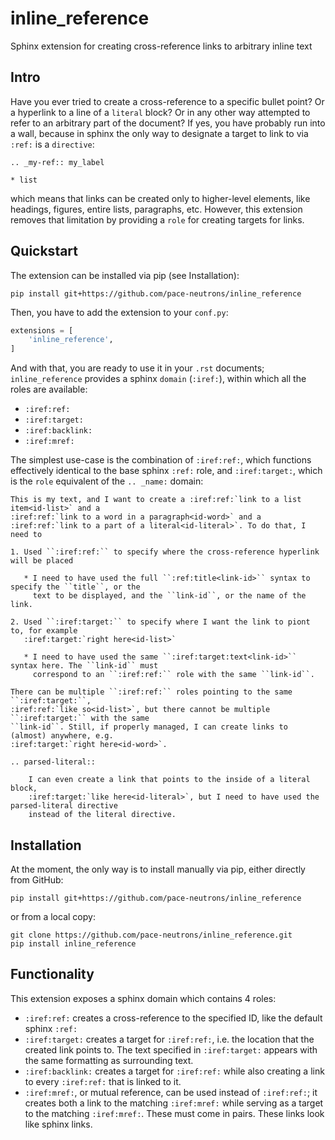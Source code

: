 # inline_reference

Sphinx extension for creating cross-reference links to arbitrary inline text

## Intro

Have you ever tried to create a cross-reference to a specific bullet point? Or a hyperlink to a line 
of a `literal` block? Or in any other way attempted to refer to an arbitrary part of the document? 
If yes, you have probably run into a wall, because in sphinx the only way to designate a target to 
link to via `:ref:` is a `directive`:

```
.. _my-ref:: my_label
   
* list
```

which means that links can be created only to higher-level elements, like headings, figures, entire 
lists, paragraphs, etc. However, this extension removes that limitation by providing a `role` for 
creating targets for links.

## Quickstart

The extension can be installed via pip (see Installation):

```
pip install git+https://github.com/pace-neutrons/inline_reference
```

Then, you have to add the extension to your `conf.py`:

```python
extensions = [
    'inline_reference',
]
```

And with that, you are ready to use it in your `.rst` documents; `inline_reference` provides a 
sphinx `domain` (`:iref:`), within which all the roles are available:

- `:iref:ref:`
- `:iref:target:`
- `:iref:backlink:`
- `:iref:mref:`

The simplest use-case is the combination of `:iref:ref:`, which functions effectively identical to 
the base sphinx `:ref:` role, and `:iref:target:`, which is the `role` equivalent of the `.. _name:`
domain:

```
This is my text, and I want to create a :iref:ref:`link to a list item<id-list>` and a 
:iref:ref:`link to a word in a paragraph<id-word>` and a 
:iref:ref:`link to a part of a literal<id-literal>`. To do that, I need to

1. Used ``:iref:ref:`` to specify where the cross-reference hyperlink will be placed

   * I need to have used the full ``:ref:title<link-id>`` syntax to specify the ``title``, or the 
     text to be displayed, and the ``link-id``, or the name of the link.
     
2. Used ``:iref:target:`` to specify where I want the link to piont to, for example 
   :iref:target:`right here<id-list>`
   
   * I need to have used the same ``:iref:target:text<link-id>`` syntax here. The ``link-id`` must 
     correspond to an ``:iref:ref:`` role with the same ``link-id``.
     
There can be multiple ``:iref:ref:`` roles pointing to the same ``:iref:target:``, 
:iref:ref:`like so<id-list>`, but there cannot be multiple ``:iref:target:`` with the same 
``link-id``. Still, if properly managed, I can create links to (almost) anywhere, e.g. 
:iref:target:`right here<id-word>`.

.. parsed-literal::

    I can even create a link that points to the inside of a literal block, 
    :iref:target:`like here<id-literal>`, but I need to have used the parsed-literal directive 
    instead of the literal directive.
```

## Installation

At the moment, the only way is to install manually via pip, either directly from GitHub:

```
pip install git+https://github.com/pace-neutrons/inline_reference
```

or from a local copy:

```
git clone https://github.com/pace-neutrons/inline_reference.git
pip install inline_reference
```

## Functionality

This extension exposes a sphinx domain which contains 4 roles:

- `:iref:ref:` creates a cross-reference to the specified ID, like the default sphinx `:ref:`
- `:iref:target:` creates a target for `:iref:ref:`, i.e. the location that the created link points to.
  The text specified in `:iref:target:` appears with the same formatting as surrounding text.
- `:iref:backlink:` creates a target for `:iref:ref:` while also creating a link to every 
  `:iref:ref:` that is linked to it.
- `:iref:mref:`, or mutual reference, can be used instead of `:iref:ref:`; it creates both a link to 
  the matching `:iref:mref:` while serving as a target to the matching `:iref:mref:`. These must 
  come in pairs. These links look like sphinx links.